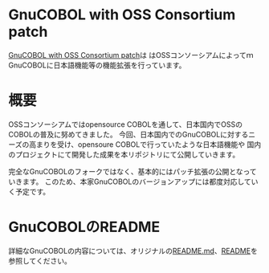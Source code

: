 GnuCOBOL with OSS Consortium patch
============

[GnuCOBOL with OSS Consortium patch](https://github.com/opensourcecobol/gnucobol-osscons-patch)は
はOSSコンソーシアムによってｍGnuCOBOLに日本語機能等の機能拡張を行っています。

概要
============

OSSコンソーシアムではopensource COBOLを通して、日本国内でOSSのCOBOLの普及に努めてきました。
今回、日本国内でのGnuCOBOLに対するニーズの高まりを受け、opensoure COBOLで行っていたような日本語機能や
国内のプロジェクトにて開発した成果を本リポジトリにて公開していきます。

完全なGnuCOBOLのフォークではなく、基本的にはパッチ拡張の公開となっていきます。
このため、本家GnuCOBOLのバージョンアップには都度対応していく予定です。

GnuCOBOLのREADME
============

詳細なGnuCOBOLの内容については、オリジナルの[README.md](./README.gnu.md)、[README](./README)を参照してください。

